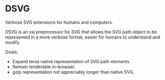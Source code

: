 # DSVG
Verbose SVG extensions for humans and computers.

DSVG is an xsl preprocessor for SVG that allows the SVG path object to
be represented in a more verbose format, easier for humans to understand
and modify.

Goals:

* Expand terse native representation of SVG path elements.
* Remain renderable in-browser.
* gzip representation not appreciably longer than native SVG.
